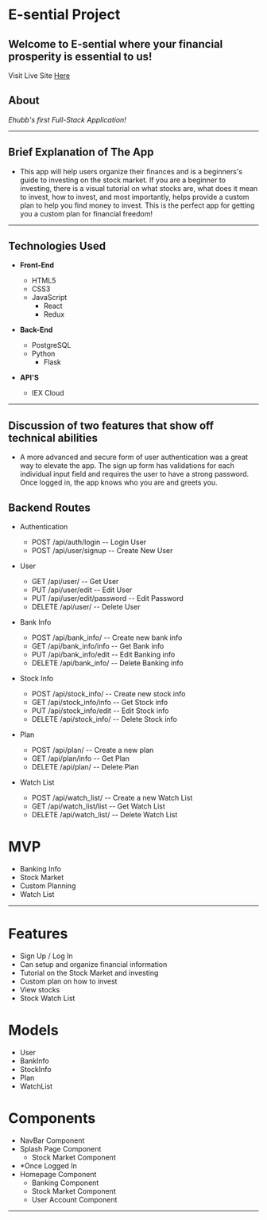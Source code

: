# **E-sential Project**

## **Welcome to E-sential where your financial prosperity is essential to us!**

Visit Live Site [Here](#)

## **About**



_Ehubb's first Full-Stack Application!_

---

## **Brief Explanation of The App** 

- This app will help users organize their finances and is a beginners's guide to investing on the stock market. If you are a beginner to investing, there is a visual tutorial on what stocks are, what does it mean to invest, how to invest, and most importantly, helps provide a custom plan to help you find money to invest. This is the perfect app for getting you a custom plan for financial freedom!

---

## **Technologies Used**

- **Front-End**

    - HTML5
    - CSS3
    - JavaScript
        - React
        - Redux

- **Back-End**

    - PostgreSQL
    - Python
        - Flask

- **API'S**

    - IEX Cloud

---

## **Discussion of two features that show off technical abilities**

- A more advanced and secure form of user authentication was a great way to elevate the app. The sign up form has validations for each individual input field and requires the user to have a strong password. Once logged in, the app knows who you are and greets you.


## **Backend Routes**

- Authentication
    - POST /api/auth/login -- Login User
    - POST /api/user/signup -- Create New User

- User
    - GET /api/user/ -- Get User
    - PUT /api/user/edit -- Edit User
    - PUT /api/user/edit/password -- Edit Password
    - DELETE /api/user/ -- Delete User

- Bank Info
    - POST /api/bank_info/ -- Create new bank info
    - GET /api/bank_info/info -- Get Bank info
    - PUT /api/bank_info/edit -- Edit Banking info
    - DELETE /api/bank_info/ -- Delete Banking info

- Stock Info
    - POST /api/stock_info/ -- Create new stock info
    - GET /api/stock_info/info -- Get Stock info
    - PUT /api/stock_info/edit -- Edit Stock info
    - DELETE /api/stock_info/ -- Delete Stock info

- Plan
    - POST /api/plan/ -- Create a new plan
    - GET /api/plan/info -- Get Plan
    - DELETE /api/plan/ -- Delete Plan

- Watch List 
    - POST /api/watch_list/ -- Create a new Watch List
    - GET /api/watch_list/list -- Get Watch List
    - DELETE /api/watch_list/ -- Delete Watch List


# **MVP** 

- Banking Info
- Stock Market
- Custom Planning
- Watch List

---

# **Features**

- Sign Up / Log In
- Can setup and organize financial information
- Tutorial on the Stock Market and investing
- Custom plan on how to invest
- View stocks
- Stock Watch List

# **Models**

- User
- BankInfo
- StockInfo
- Plan
- WatchList

# **Components**

- NavBar Component
- Splash Page Component
    - Stock Market Component
- *Once Logged In
- Homepage Component
    - Banking Component
    - Stock Market Component
    - User Account Component
---